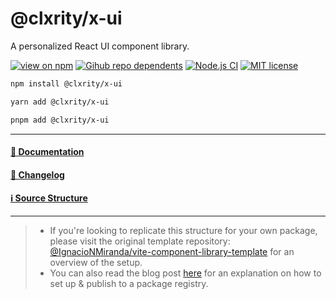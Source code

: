 # @clxrity/x-ui

A personalized React UI component library.

[![view on npm](https://badgen.net/npm/v/@clxrity/x-ui)](https://www.npmjs.org/package/@clxrity/x-ui)
[![Gihub repo dependents](https://badgen.net/github/dependents-repo/clxrityy/react-audio)](https://github.com/clxrityy/react-audio/network/dependents?dependent_type=REPOSITORY)
[![Node.js CI](https://github.com/clxrityy/x-ui/actions/workflows/main.yml/badge.svg)](https://github.com/clxrityy/x-ui/actions/workflows/main.yml)
[![MIT license](https://img.shields.io/badge/license-MIT-brightgreen.svg)](https://github.com/clxrityy/react-audio/blob/main/LICENSE)

```zsh
npm install @clxrity/x-ui
```
```zsh
yarn add @clxrity/x-ui
```
```zsh
pnpm add @clxrity/x-ui
```

---

#### [📜 Documentation](https://clxrityy.github.io/x-ui/)
#### [📃 Changelog](/CHANGELOG.md)
#### [ℹ️ Source Structure](/src/README.md)

---

> - If you're looking to replicate this structure for your own package, please visit the original template repository: [@IgnacioNMiranda/vite-component-library-template](https://github.com/IgnacioNMiranda/vite-component-library-template) for an overview of the setup.
> - You can also read the blog post [here](https://igna.hashnode.dev/vite-react-typescript-component-library-template-setup-explanation) for an explanation on how to set up & publish to a package registry.
